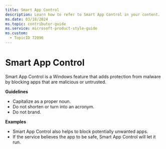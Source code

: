 ```yaml
---
title: Smart App Control
description: Learn how to refer to Smart App Control in your content.
ms.date: 03/18/2024
ms.topic: contributor-guide
ms.service: microsoft-product-style-guide
ms.custom:
  - TopicID 72096
---
```



# Smart App Control

Smart App Control is a Windows feature that adds protection from malware by blocking apps that are malicious or untrusted.

**Guidelines**

- Capitalize as a proper noun. 
- Do not shorten or turn into an acronym.
- Do not brand.

**Examples**

- ​Smart App Control also helps to block potentially unwanted apps.
- If the service believes the app to be safe, Smart App Control will let it run.

